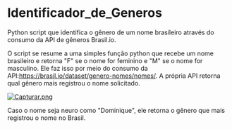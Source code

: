 # Identificador_de_Generos
Python script que identifica o gênero de um nome brasileiro através do consumo da API de gêneros Brasil.io.

O script se resume a uma simples função python que recebe um nome brasileiro e retorna "F" se o nome for feminino e "M" se o nome for masculino. Ele faz isso por meio do consumo da API:https://brasil.io/dataset/genero-nomes/nomes/. A própria API retorna qual gênero mais registrou o nome solicitado. 


[![Capturar.png](https://www.imagemhost.com.br/images/2021/04/27/Capturar.png)](https://www.imagemhost.com.br/image/2rcHMy)


Caso o nome seja neuro como "Dominique", ele retorna o gênero que mais registrou o nome no Brasil. 
